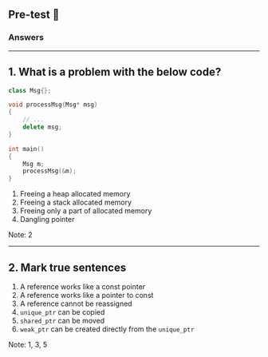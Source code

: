 
## Pre-test 🤯

### Answers

___

## 1. What is a problem with the below code?

```cpp
class Msg{};

void processMsg(Msg* msg)
{
    // ...
    delete msg;
}

int main()
{
    Msg m;
    processMsg(&m);
}
```

1. <!-- .element: class="fragment highlight-red" --> Freeing a heap allocated memory
2. <!-- .element: class="fragment highlight-green" --> Freeing a stack allocated memory
3. <!-- .element: class="fragment highlight-red" --> Freeing only a part of allocated memory
4. <!-- .element: class="fragment highlight-red" --> Dangling pointer

Note: 2

___

## 2. Mark true sentences


1. <!-- .element: class="fragment highlight-green" --> A reference works like a const pointer
2. <!-- .element: class="fragment highlight-red" --> A reference works like a pointer to const
3. <!-- .element: class="fragment highlight-green" --> A reference cannot be reassigned
4. <!-- .element: class="fragment highlight-red" --> <code>unique_ptr</code> can be copied
5. <!-- .element: class="fragment highlight-green" --> <code>shared_ptr</code> can be moved
6. <!-- .element: class="fragment highlight-red" --> <code>weak_ptr</code> can be created directly from the <code>unique_ptr</code>

Note: 1, 3, 5
